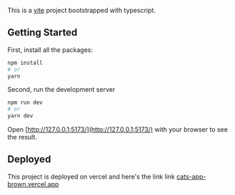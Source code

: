 This is a [vite](https://vitejs.dev/) project bootstrapped with typescript.

## Getting Started

First, install all the packages:

```bash
npm install
# or
yarn
```

Second, run the development server

```bash
npm run dev
# or
yarn dev
```

Open [http://127.0.0.1:5173/](http://127.0.0.1:5173/) with your browser to see the result.

## Deployed

This project is deployed on vercel and here's the link link [cats-app-brown.vercel.app](https://cats-app-brown.vercel.app/)
